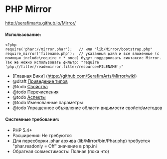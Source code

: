 PHP Mirror
==========
http://serafimarts.github.io/Mirror/

#### Использование:

    <?php
    require('phar://mirror.phar');   // или "lib/Mirror/bootstrap.php"
    require_mirror('filename.php');  // указанный файл и все вложенные (с помощью include\require + *_once) будут поддерживать синтаксис Mirror. Так же можно использовать фильтр: "require 'php://filter/read=mirror.filter/resource=FILENAME';"

* [Главная Вики] (https://github.com/SerafimArts/Mirror/wiki)
* @draft [Приведение типов](https://github.com/SerafimArts/Mirror/wiki/Type-Casting)
* @todo [Свойства](https://github.com/SerafimArts/Mirror/wiki/Properties)
* @todo [Перечисления](https://github.com/SerafimArts/Mirror/wiki/Enum)
* @todo [Аспекты](https://github.com/SerafimArts/Mirror/wiki/Aspects)
* @todo Именованные параметры
* @todo Упращенное объявление области видимости свойств\методов

#### Системные требования:

* PHP 5.4+
* Расширения: Не требуются
* Для пересборки .phar архива (lib/Mirror/bin/Phar.php) требуется "phar.readonly = Off" значение в php.ini
* Обратная совместимость: Полная (пока что)
